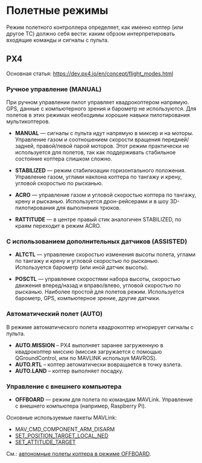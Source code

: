 Полетные режимы
===

Режим полетного контроллера определяет, как именно коптер (или другое ТС) должно себя вести: каким обрзом интерпретировать входящие команды и сигналы с пульта.

PX4
---

Основная статья: https://dev.px4.io/en/concept/flight_modes.html

### Ручное управление (MANUAL)

При ручном управлении пилот управляет квадрокоптером напрямую. GPS, данные с компьютерного зрения и барометр не используются. Для полетов в этих режимах необходимы хорошие навыки пилотирования мультикоптеров.

* **MANUAL** — сигналы с пульта идут напрямую в миксер и на моторы. Управление газом и соотношением скорости вращения передней/задней, правой/левой парой моторов. Этот режим практически не используется для полетов, так как поддерживать стабильное состояние коптера слишком сложно.

* **STABILIZED** — режим стабилизации горизонтального положения. Управление газом, углами наклона коптера по тангажу и крену, угловой скоростью по рысканью.

* **ACRO** — управление газом и угловой скоростью коптера по тангажу, крену и рысканью. Используется дрон-рейсерами и в шоу 3D-пилотирования для выполнения трюков.

* **RATTITUDE** — в центре правый стик аналогичен STABILIZED, по краям переходит в режим ACRO.

### С использованием дополнительных датчиков (ASSISTED)

* **ALTCTL** — управление скоростью изменения высоты полета, углами по тангажу и крену и угловой скоростью по рысканью. Используется барометр (или иной датчик высоты).

* **POSCTL** — управление скоростями набора высоты, скоростью движения вперед/назад и вправо/влево, угловой скоростью по рысканью. Наиболее простой для полетов режим. Используется барометр, GPS, компьютерное зрение, другие датчики.


### Автоматический полет (AUTO)

В режиме автоматического полета квадрокоптер игнорирует сигналы с пульта.

* **AUTO.MISSION** – PX4 выполняет заранее загруженную в квадрокоптер миссию (миссия загружается с помощью QGroundControl, или по MAVLINK используя MAVROS).
* **AUTO.RTL** – коптер автоматически вовращается в точку взлета.
* **AUTO.LAND** – коптер выполняет посадку.

### Управление с внешнего компьютера

* **OFFBOARD** — режим для полета по командам MAVLink. Управление с внешнего компьютера (например, Raspberry Pi).

Основные используемые пакеты MAVLink:

* MAV_CMD_COMPONENT_ARM_DISARM
* [SET_POSITION_TARGET_LOCAL_NED](https://pixhawk.ethz.ch/mavlink/#SET_POSITION_TARGET_LOCAL_NED)
* [SET_ATTITUDE_TARGET](https://pixhawk.ethz.ch/mavlink/#SET_ATTITUDE_TARGET)

См.: [автономные полеты коптера в режиме OFFBOARD](simple_offboard.md).
